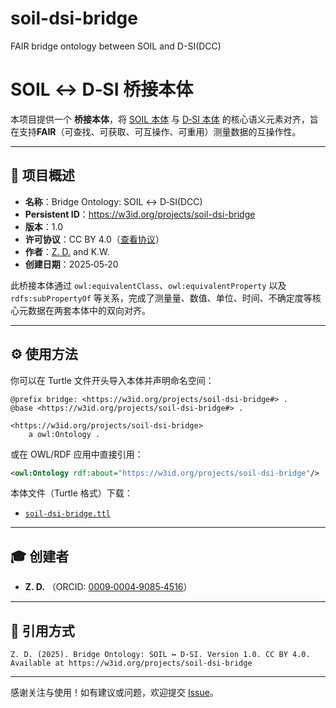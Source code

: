 # soil-dsi-bridge
FAIR bridge ontology between SOIL and D-SI(DCC)
# SOIL ↔ D‑SI 桥接本体

本项目提供一个 **桥接本体**，将 [SOIL 本体](https://purl.org/soil/) 与 [D‑SI 本体](https://ptb.de/si) 的核心语义元素对齐，旨在支持**FAIR**（可查找、可获取、可互操作、可重用）测量数据的互操作性。

---

## 🚀 项目概述

- **名称**：Bridge Ontology: SOIL ↔ D‑SI(DCC)
- **Persistent ID**：<https://w3id.org/projects/soil-dsi-bridge>
- **版本**：1.0
- **许可协议**：CC BY 4.0（[查看协议](https://creativecommons.org/licenses/by/4.0/)）
- **作者**：[Z. D.](https://orcid.org/0009-0004-9085-4516) and K.W.
- **创建日期**：2025‑05‑20

此桥接本体通过 `owl:equivalentClass`、`owl:equivalentProperty` 以及 `rdfs:subPropertyOf` 等关系，完成了测量量、数值、单位、时间、不确定度等核心元数据在两套本体中的双向对齐。

---

## ⚙️ 使用方法

你可以在 Turtle 文件开头导入本体并声明命名空间：

```ttl
@prefix bridge: <https://w3id.org/projects/soil-dsi-bridge#> .
@base <https://w3id.org/projects/soil-dsi-bridge#> .

<https://w3id.org/projects/soil-dsi-bridge>
    a owl:Ontology .
```

或在 OWL/RDF 应用中直接引用：

```xml
<owl:Ontology rdf:about="https://w3id.org/projects/soil-dsi-bridge"/>
```

本体文件（Turtle 格式）下载：
- [`soil-dsi-bridge.ttl`](soil-dsi-bridge.ttl)

---

## 🎓 创建者

- **Z. D.** （ORCID: [0009‑0004‑9085‑4516](https://orcid.org/0009-0004-9085-4516)）

---

## 📖 引用方式

```
Z. D. (2025). Bridge Ontology: SOIL ↔ D‑SI. Version 1.0. CC BY 4.0. Available at https://w3id.org/projects/soil-dsi-bridge
```

---

感谢关注与使用！如有建议或问题，欢迎提交 [Issue](https://github.com/GuaPi-D/soil-dsi-bridge/issues)。
